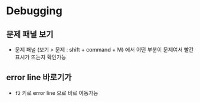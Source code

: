# Debugging

## 문제 패널 보기
* 문제 패널 (보기 > 문제 : shift + command + M) 에서 어떤 부분이 문제여서 빨간표시가 뜨는지 확인가능


## error line 바로기가
* `f2` 키로 error line 으로 바로 이동가능